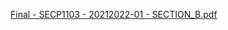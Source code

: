 [Final - SECP1103 - 20212022-01 -  SECTION_B.pdf](https://github.com/user-attachments/files/16085702/Final.-.SECP1103.-.20212022-01.-.SECTION_B.pdf)
